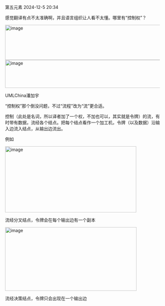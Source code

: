 第五元素 2024-12-5 20:34

感觉翻译有点不太准确啊，并且语言组织让人看不太懂。哪里有“控制权”？

<img width="1080" height="114" alt="image" src="https://github.com/user-attachments/assets/9fa0f77f-c5b7-4f8c-919c-cce6c4926e90" />

<img width="1080" height="91" alt="image" src="https://github.com/user-attachments/assets/615d8482-9136-4c6a-9066-9a9436d00493" />

UMLChina潘加宇

“控制权”那个倒没问题，不过“流程”改为“流”更合适。

控制（此处是名词，所以译者加了一个权，不加也可以，其实就是令牌）的流，有时带有数据，流经各个结点。把每个结点看作一个加工机，令牌（以及数据）沿输入边流入结点，从输出边流出。

例如

<img width="427" height="215" alt="image" src="https://github.com/user-attachments/assets/60082c14-1137-4783-a29c-d7af7a70c0c6" />

流经分叉结点，令牌会在每个输出边有一个副本

<img width="428" height="207" alt="image" src="https://github.com/user-attachments/assets/d93b0efe-09df-49ba-a80a-d9ee7b09a803" />

流经决策结点，令牌只会出现在一个输出边
